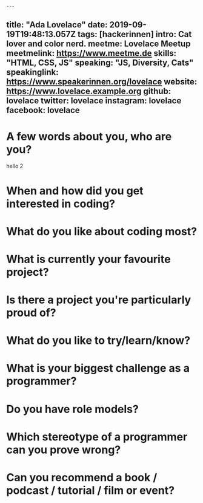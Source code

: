 	---
title: "Ada Lovelace"
date: 2019-09-19T19:48:13.057Z
tags: [hackerinnen]
intro: Cat lover and color nerd.
meetme: Lovelace Meetup
meetmelink: https://www.meetme.de
skills: "HTML, CSS, JS"
speaking: "JS, Diversity, Cats"
speakinglink: https://www.speakerinnen.org/lovelace
website: https://www.lovelace.example.org
github: lovelace
twitter: lovelace
instagram: lovelace
facebook: lovelace
---

# A few words about you, who are you?
hello 2

# When and how did you get interested in coding?


# What do you like about coding most?


# What is currently your favourite project?


# Is there a project you're particularly proud of?


# What do you like to try/learn/know?


# What is your biggest challenge as a programmer?


# Do you have role models?


# Which stereotype of a programmer can you prove wrong?


# Can you recommend a book / podcast / tutorial / film or event?

